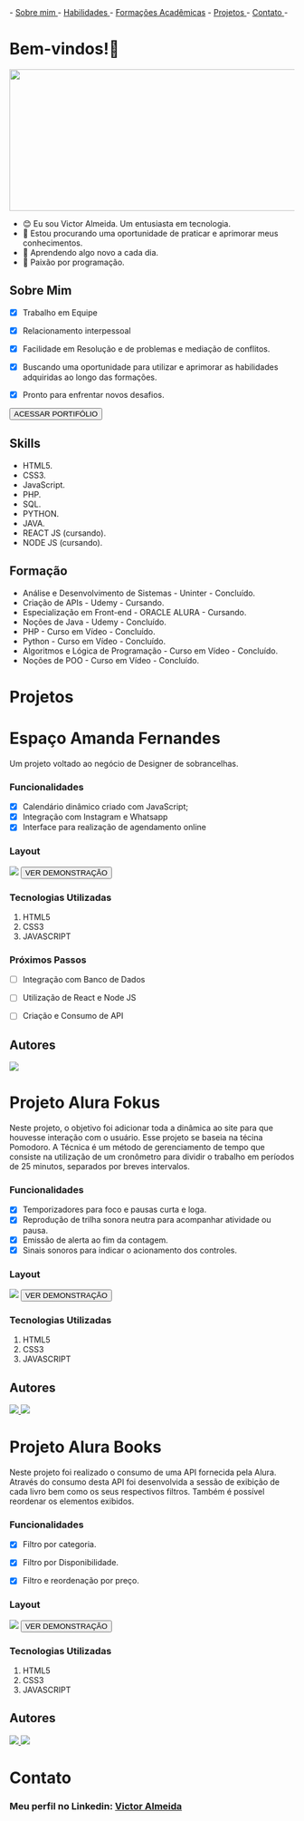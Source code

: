 

<div class="nav"> 
- <a href="#sobre">Sobre mim </a>
- <a href="#skilss"> Habilidades </a>
- <a href="#formacao">Formações Acadêmicas</a>
- <a href="#projetos">Projetos </a>
- <a href="#contato">Contato </a>
- </div>

<div class="area a1">

# Bem-vindos!👋

<!-- ![olaMundo](./assets/olaMundo.gif) -->
<img style="width: 100vw; height: 250px" src="./assets/olaMundo.gif">

- 😊 Eu sou Victor Almeida. Um entusiasta em tecnologia.
- 👀 Estou procurando uma oportunidade de praticar e aprimorar meus conhecimentos.
- 🌱 Aprendendo algo novo a cada dia.
- 💞️ Paixão por programação.

</div>

<div class="area">

<h2 id="sobre">Sobre Mim</h2>

- [x] Trabalho em Equipe

- [x] Relacionamento interpessoal

- [x] Facilidade em Resolução e de problemas e mediação de conflitos.

- [x] Buscando uma oportunidade para utilizar e aprimorar as habilidades adquiridas ao longo das formações.

- [x] Pronto para enfrentar novos desafios.

<a href="https://alurabooks-navy-chi.vercel.app/" >
    <button class="btn"> ACESSAR PORTIFÓLIO </button> 
</a>


</div>

<div class="area">

<h2 id="skills">Skills</h2>

- HTML5.
- CSS3.
- JavaScript.
- PHP.
- SQL.
- PYTHON.
- JAVA.
- REACT JS (cursando).
- NODE JS (cursando).

</div>

<div class="area">

<h2 id="formacao">Formação</h2>

- Análise e Desenvolvimento de Sistemas - Uninter - Concluído.
- Criação de APIs - Udemy - Cursando.
- Especialização em Front-end - ORACLE ALURA - Cursando.
- Noções de Java - Udemy - Concluído.
- PHP - Curso em Vídeo - Concluído.
- Python - Curso em Vídeo - Concluído.
- Algoritmos e Lógica de Programação - Curso em Vídeo - Concluído.
- Noções de POO - Curso em Vídeo - Concluído.

</div>

<div class="area">

<h1 id="projetos">Projetos</h1>

# Espaço Amanda Fernandes
Um projeto voltado ao negócio de Designer de sobrancelhas.

### Funcionalidades
- [x] Calendário dinâmico criado com JavaScript;
- [x] Integração com Instagram e Whatsapp
- [x] Interface para realização de agendamento online

### Layout
<img src="./assets/layout.png" class="layout">

<a href="https://projeto-eaf.vercel.app/" >
    <button class="btn">VER DEMONSTRAÇÃO</button> 
</a>


### Tecnologias Utilizadas
1. HTML5
2. CSS3
3. JAVASCRIPT

### Próximos Passos
- [ ] Integração com Banco de Dados

- [ ] Utilização de React e Node JS

- [ ] Criação e Consumo de API

## Autores

<a href="https://www.linkedin.com/in/v1774r/">
    <img src="./assets/me.jpg" class="autor">
</a>
<br>



<!-- FIM PROJETO -->

# Projeto Alura Fokus
Neste projeto, o objetivo foi adicionar toda a dinâmica ao site para que houvesse interação com o usuário.
Esse projeto se baseia na técina Pomodoro.
A Técnica é um método de gerenciamento de tempo que consiste na utilização de um cronômetro para dividir o trabalho em períodos de 25 minutos, separados por breves intervalos.

### Funcionalidades
- [x] Temporizadores para foco e pausas curta e loga.
- [x] Reprodução de trilha sonora neutra para acompanhar atividade ou pausa.
- [x] Emissão de alerta ao fim da contagem.
- [x] Sinais sonoros para indicar o acionamento dos controles.

### Layout
<img src="./assets/layoutFokus.png" class="layout">

<a href="https://projeto-fokus-rosy.vercel.app/" >
    <button class="btn">VER DEMONSTRAÇÃO</button> 
</a>

### Tecnologias Utilizadas
1. HTML5
2. CSS3
3. JAVASCRIPT

## Autores

<a href="https://www.linkedin.com/in/v1774r/">
    <img src="./assets/me.jpg" class="autor">
</a>
<a href="https://www.alura.com.br/">
    <img src="./assets/aluraLogo.webp" class="autor">
</a>


<!-- FIM PROJETO -->

# Projeto Alura Books
Neste projeto foi realizado o consumo de uma API fornecida pela Alura.
Através do consumo desta API foi desenvolvida a sessão de exibição de cada livro bem como os seus respectivos filtros. 
Também é possível reordenar os elementos exibidos.

### Funcionalidades
- [x] Filtro por categoria.
- [x] Filtro por Disponibilidade.
- [x] Filtro e reordenação por preço.


### Layout
<img src="./assets/layoutAluraBooks.png" class="layout">

<a href="https://alurabooks-navy-chi.vercel.app/" >
    <button class="btn">VER DEMONSTRAÇÃO</button> 
</a>


### Tecnologias Utilizadas
1. HTML5
2. CSS3
3. JAVASCRIPT

## Autores

<a href="https://www.linkedin.com/in/v1774r/">
    <img src="./assets/me.jpg" class="autor">
</a>
<a href="https://www.alura.com.br/">
    <img src="./assets/aluraLogo.webp" class="autor">
</a>

</div>

<div class="area">

<h1 id="contato"> Contato </h1>

### Meu perfil no Linkedin: <a href="https://www.linkedin.com/in/v1774r/"> Victor Almeida </a>

</div>

